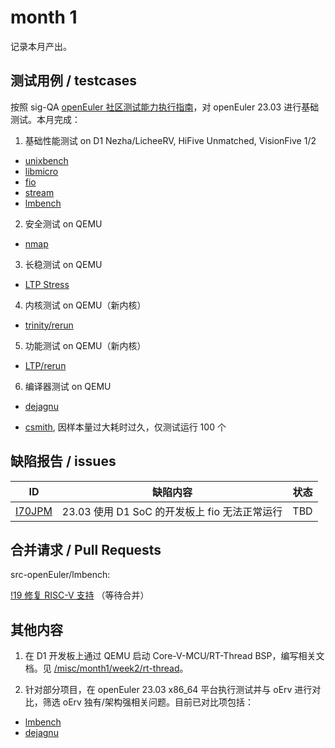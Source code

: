 # month 1

记录本月产出。

## 测试用例 / testcases

按照 sig-QA [openEuler 社区测试能力执行指南](https://gitee.com/openeuler/QA/blob/master/openEuler%E7%A4%BE%E5%8C%BA%E6%B5%8B%E8%AF%95%E8%83%BD%E5%8A%9B%E6%89%A7%E8%A1%8C%E6%8C%87%E5%8D%97/openEuler%E7%A4%BE%E5%8C%BA%E6%B5%8B%E8%AF%95%E8%83%BD%E5%8A%9B%E6%89%A7%E8%A1%8C%E6%8C%87%E5%8D%97.md)，对 openEuler 23.03 进行基础测试。本月完成：

1. 基础性能测试 on D1 Nezha/LicheeRV, HiFive Unmatched, VisionFive 1/2

- [unixbench](https://gitee.com/KevinMX/openeuler-riscv-2303-test/tree/master/BasicTest/%E5%9F%BA%E7%A1%80%E6%80%A7%E8%83%BD%E6%B5%8B%E8%AF%95/unixbench)
- [libmicro](https://gitee.com/KevinMX/openeuler-riscv-2303-test/tree/master/BasicTest/%E5%9F%BA%E7%A1%80%E6%80%A7%E8%83%BD%E6%B5%8B%E8%AF%95/libMicro)
- [fio](https://gitee.com/KevinMX/openeuler-riscv-2303-test/tree/master/BasicTest/%E5%9F%BA%E7%A1%80%E6%80%A7%E8%83%BD%E6%B5%8B%E8%AF%95/fio)
- [stream](https://gitee.com/KevinMX/openeuler-riscv-2303-test/tree/master/BasicTest/%E5%9F%BA%E7%A1%80%E6%80%A7%E8%83%BD%E6%B5%8B%E8%AF%95/stream)
- [lmbench](https://gitee.com/KevinMX/openeuler-riscv-2303-test/tree/master/BasicTest/%E5%9F%BA%E7%A1%80%E6%80%A7%E8%83%BD%E6%B5%8B%E8%AF%95/lmbench)

2. 安全测试 on QEMU

- [nmap](https://gitee.com/KevinMX/openeuler-riscv-2303-test/tree/master/BasicTest/%E5%AE%89%E5%85%A8%E6%B5%8B%E8%AF%95/nmap)

3. 长稳测试 on QEMU

- [LTP Stress](https://gitee.com/KevinMX/openeuler-riscv-2303-test/tree/master/BasicTest/%E9%95%BF%E7%A8%B3%E6%B5%8B%E8%AF%95/LTPstress)

4. 内核测试 on QEMU（新内核）

- [trinity/rerun](https://gitee.com/KevinMX/openeuler-riscv-2303-test/tree/master/BasicTest/%E5%86%85%E6%A0%B8%E6%B5%8B%E8%AF%95/trinity/rerun)

5. 功能测试 on QEMU（新内核）

- [LTP/rerun](https://gitee.com/KevinMX/openeuler-riscv-2303-test/tree/master/BasicTest/%E5%8A%9F%E8%83%BD%E6%B5%8B%E8%AF%95/LTP/rerun)

6. 编译器测试 on QEMU

- [dejagnu](https://gitee.com/KevinMX/openeuler-riscv-2303-test/tree/master/BasicTest/%E7%BC%96%E8%AF%91%E5%99%A8%E6%B5%8B%E8%AF%95/dejagnu)

- [csmith](https://gitee.com/KevinMX/openeuler-riscv-2303-test/tree/master/BasicTest/%E7%BC%96%E8%AF%91%E5%99%A8%E6%B5%8B%E8%AF%95/csmith), 因样本量过大耗时过久，仅测试运行 100 个

## 缺陷报告 / issues

|ID|缺陷内容|状态|
|-|-|-|
|[I70JPM](https://gitee.com/openeuler/RISC-V/issues/I70JPM)|23.03 使用 D1 SoC 的开发板上 fio 无法正常运行|TBD|

## 合并请求 / Pull Requests

src-openEuler/lmbench:

[!19 修复 RISC-V 支持](https://gitee.com/src-openeuler/lmbench/pulls/18) （等待合并）

## 其他内容

1. 在 D1 开发板上通过 QEMU 启动 Core-V-MCU/RT-Thread BSP，编写相关文档。见 [/misc/month1/week2/rt-thread](/misc/month1/week2/rt-thread/README.md)。

2. 针对部分项目，在 openEuler 23.03 x86_64 平台执行测试并与 oErv 进行对比，筛选 oErv 独有/架构强相关问题。目前已对比项包括：

- [lmbench](https://gitee.com/KevinMX/openeuler-riscv-2303-test/tree/master/BasicTest/%E5%9F%BA%E7%A1%80%E6%80%A7%E8%83%BD%E6%B5%8B%E8%AF%95/lmbench)
- [dejagnu](https://gitee.com/KevinMX/openeuler-riscv-2303-test/tree/master/BasicTest/%E7%BC%96%E8%AF%91%E5%99%A8%E6%B5%8B%E8%AF%95/dejagnu)